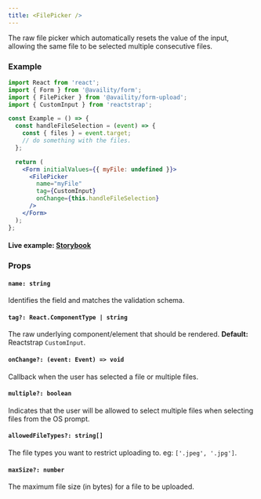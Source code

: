 ```yaml
---
title: <FilePicker />
---
```


The raw file picker which automatically resets the value of the input, allowing the same file to be selected multiple consecutive files.

### Example

```jsx
import React from 'react';
import { Form } from '@availity/form';
import { FilePicker } from '@availity/form-upload';
import { CustomInput } from 'reactstrap';

const Example = () => {
  const handleFileSelection = (event) => {
    const { files } = event.target;
    // do something with the files.
  };

  return (
    <Form initialValues={{ myFile: undefined }}>
      <FilePicker
        name="myFile"
        tag={CustomInput}
        onChange={this.handleFileSelection}
      />
    </Form>
  );
};
```

#### Live example: <a href="https://availity.github.io/availity-react/storybook/?path=/story/form-components-upload--file-picker-story"> Storybook</a>

### Props

#### `name: string`

Identifies the field and matches the validation schema.

#### `tag?: React.ComponentType | string`

The raw underlying component/element that should be rendered. **Default:** Reactstrap `CustomInput`.

#### `onChange?: (event: Event) => void`

Callback when the user has selected a file or multiple files.

#### `multiple?: boolean`

Indicates that the user will be allowed to select multiple files when selecting files from the OS prompt.

#### `allowedFileTypes?: string[]`

The file types you want to restrict uploading to. eg: `['.jpeg', '.jpg']`.

#### `maxSize?: number`

The maximum file size (in bytes) for a file to be uploaded.
